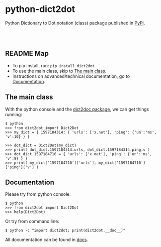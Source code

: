 # python-dict2dot

Python Dictionary to Dot notation (class) package published in [PyPi](https://pypi.org/project/dict2dot/).

&nbsp;  
&nbsp;  
## README Map

- To pip install, run: ` pip install dict2dot `
- To use the main class, skip to [The main class](https://github.com/nandoabreu/dict2dot#the-main-class).
- Instructions on advanced/technical documentation, go to [Documentation](https://github.com/nandoabreu/dict2dot#documentation).


## The main class
With the python console and the [dict2doc package](https://github.com/nandoabreu/dict2dot/dict2dot/__init__.py), we can get things running:

    $ python
    >>> from dict2dot import Dict2Dot
    >>> my_dict = { 1597184314: { 'urls': ['x.net'], 'ping': {'un':'ms', 'v':10} } }

    >>> dot_dict = Dict2Dot(my_dict)
    >>> print( dot_dict.1597184314.urls, dot_dict.1597184314.ping.v )
    >>> dot_dict.1597184710 = { 'urls': ['x.net'], 'ping': {'un':'ms', 'v':9} } }
    >>> print( my_dict['1597184710']['urls'], my_dict['1597184710']['ping']['v'] )


## Documentation
Please try from python console:

    $ python
    >>> from dict2dot import Dict2Dot
    >>> help(Dict2Dot)

Or try from command line:

    $ python -c "import dict2dot; print(dict2dot.__doc__)"

All documentation can be found in [docs](https://github.com/nandoabreu/dict2dot/docs).


